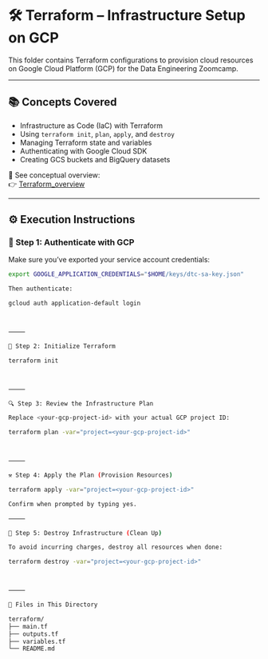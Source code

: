 

# 🛠️ Terraform – Infrastructure Setup on GCP

This folder contains Terraform configurations to provision cloud resources on Google Cloud Platform (GCP) for the Data Engineering Zoomcamp.

---

## 📚 Concepts Covered

- Infrastructure as Code (IaC) with Terraform
- Using `terraform init`, `plan`, `apply`, and `destroy`
- Managing Terraform state and variables
- Authenticating with Google Cloud SDK
- Creating GCS buckets and BigQuery datasets

🧠 See conceptual overview:  
👉 [Terraform_overview](../_terraform_overview.md)

---

## ⚙️ Execution Instructions

### 🔐 Step 1: Authenticate with GCP

Make sure you’ve exported your service account credentials:

```bash
export GOOGLE_APPLICATION_CREDENTIALS="$HOME/keys/dtc-sa-key.json"

Then authenticate:

gcloud auth application-default login



⸻

🚀 Step 2: Initialize Terraform

terraform init



⸻

🔍 Step 3: Review the Infrastructure Plan

Replace <your-gcp-project-id> with your actual GCP project ID:

terraform plan -var="project=<your-gcp-project-id>"



⸻

⚒ Step 4: Apply the Plan (Provision Resources)

terraform apply -var="project=<your-gcp-project-id>"

Confirm when prompted by typing yes.

⸻

🧹 Step 5: Destroy Infrastructure (Clean Up)

To avoid incurring charges, destroy all resources when done:

terraform destroy -var="project=<your-gcp-project-id>"



⸻

📁 Files in This Directory

terraform/
├── main.tf
├── outputs.tf
├── variables.tf
└── README.md
